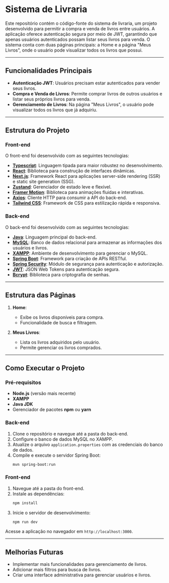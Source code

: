 # Sistema de Livraria

Este repositório contém o código-fonte do sistema de livraria, um projeto desenvolvido para permitir a compra e venda de livros entre usuários. A aplicação oferece autenticação segura por meio de JWT, garantindo que apenas usuários autenticados possam listar seus livros para venda. O sistema conta com duas páginas principais: a Home e a página "Meus Livros", onde o usuário pode visualizar todos os livros que possui.

---

## Funcionalidades Principais

- **Autenticação JWT**: Usuários precisam estar autenticados para vender seus livros.
- **Compra e Venda de Livros**: Permite comprar livros de outros usuários e listar seus próprios livros para venda.
- **Gerenciamento de Livros**: Na página "Meus Livros", o usuário pode visualizar todos os livros que já adquiriu.

---

## Estrutura do Projeto

### Front-end

O front-end foi desenvolvido com as seguintes tecnologias:

- **[Typescript](https://www.typescriptlang.org/)**: Linguagem tipada para maior robustez no desenvolvimento.
- **[React](https://reactjs.org/)**: Biblioteca para construção de interfaces dinâmicas.
- **[Next.js](https://nextjs.org/)**: Framework React para aplicações server-side rendering (SSR) e static site generation (SSG).
- **[Zustand](https://zustand-demo.pmnd.rs/)**: Gerenciador de estado leve e flexível.
- **[Framer Motion](https://www.framer.com/motion/)**: Biblioteca para animações fluidas e interativas.
- **[Axios](https://axios-http.com/)**: Cliente HTTP para consumir a API do back-end.
- **[Tailwind CSS](https://tailwindcss.com/)**: Framework de CSS para estilização rápida e responsiva.

### Back-end

O back-end foi desenvolvido com as seguintes tecnologias:

- **[Java](https://www.java.com/)**: Linguagem principal do back-end.
- **[MySQL](https://www.mysql.com/)**: Banco de dados relacional para armazenar as informações dos usuários e livros.
- **[XAMPP](https://www.apachefriends.org/index.html)**: Ambiente de desenvolvimento para gerenciar o MySQL.
- **[Spring Boot](https://spring.io/projects/spring-boot)**: Framework para criação de APIs RESTful.
- **[Spring Security](https://spring.io/projects/spring-security)**: Módulo de segurança para autenticação e autorização.
- **[JWT](https://jwt.io/)**: JSON Web Tokens para autenticação segura.
- **[Bcrypt](https://bcrypt-generator.com/)**: Biblioteca para criptografia de senhas.

---

## Estrutura das Páginas

1. **Home**:
   - Exibe os livros disponíveis para compra.
   - Funcionalidade de busca e filtragem.

2. **Meus Livros**:
   - Lista os livros adquiridos pelo usuário.
   - Permite gerenciar os livros comprados.

---

## Como Executar o Projeto

### Pré-requisitos

- **Node.js** (versão mais recente)
- **XAMPP**
- **Java JDK**
- Gerenciador de pacotes **npm** ou **yarn**

### Back-end

1. Clone o repositório e navegue até a pasta do back-end.
2. Configure o banco de dados MySQL no XAMPP.
3. Atualize o arquivo `application.properties` com as credenciais do banco de dados.
4. Compile e execute o servidor Spring Boot:
   ```bash
   mvn spring-boot:run
   ```

### Front-end

1. Navegue até a pasta do front-end.
2. Instale as dependências:
   ```bash
   npm install
   ```
3. Inicie o servidor de desenvolvimento:
   ```bash
   npm run dev
   ```

Acesse a aplicação no navegador em `http://localhost:3000`.

---

## Melhorias Futuras

- Implementar mais funcionalidades para gerenciamento de livros.
- Adicionar mais filtros para busca de livros.
- Criar uma interface administrativa para gerenciar usuários e livros.
